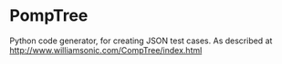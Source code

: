 # PompTree
Python code generator, for creating JSON test cases.
As described at http://www.williamsonic.com/CompTree/index.html
